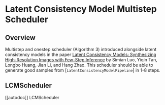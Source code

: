 <!--Copyright 2025 The HuggingFace Team. All rights reserved.

Licensed under the Apache License, Version 2.0 (the "License"); you may not use this file except in compliance with
the License. You may obtain a copy of the License at

http://www.apache.org/licenses/LICENSE-2.0

Unless required by applicable law or agreed to in writing, software distributed under the License is distributed on
an "AS IS" BASIS, WITHOUT WARRANTIES OR CONDITIONS OF ANY KIND, either express or implied. See the License for the
specific language governing permissions and limitations under the License.
-->

# Latent Consistency Model Multistep Scheduler

## Overview

Multistep and onestep scheduler (Algorithm 3) introduced alongside latent consistency models in the paper [Latent Consistency Models: Synthesizing High-Resolution Images with Few-Step Inference](https://arxiv.org/abs/2310.04378) by Simian Luo, Yiqin Tan, Longbo Huang, Jian Li, and Hang Zhao.
This scheduler should be able to generate good samples from [`LatentConsistencyModelPipeline`] in 1-8 steps.

## LCMScheduler
[[autodoc]] LCMScheduler
